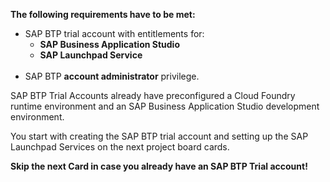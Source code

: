 **The following requirements have to be met:**
<ul>
<li>SAP BTP trial account with entitlements for:
<ul>
<li><strong>SAP Business Application Studio</strong></li>
<li><strong>SAP Launchpad Service</strong><br /><br /></li>
</ul>
</li>
<li>SAP BTP <strong>account administrator</strong> privilege.</li>
</ul>
<p>SAP BTP Trial Accounts already have preconfigured a Cloud Foundry runtime environment and an SAP Business Application Studio development environment.</p>
<p>You start with creating the SAP BTP trial account and setting up the SAP Launchpad Services on the next project board cards.</p>
<p><strong>Skip the next Card in case you already have an SAP BTP Trial account!</strong></p>
